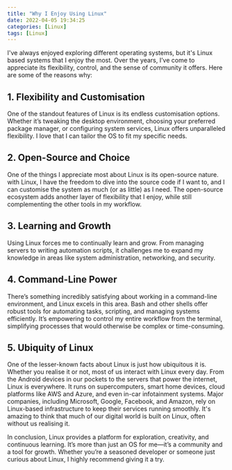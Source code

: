 ```yaml
---
title: "Why I Enjoy Using Linux"
date: 2022-04-05 19:34:25
categories: [Linux]
tags: [Linux]
---
```


I've always enjoyed exploring different operating systems, but it's Linux based systems that I enjoy the most. Over the years, I’ve come to appreciate its flexibility, control, and the sense of community it offers. Here are some of the reasons why:

## 1. Flexibility and Customisation

One of the standout features of Linux is its endless customisation options. Whether it’s tweaking the desktop environment, choosing your preferred package manager, or configuring system services, Linux offers unparalleled flexibility. I love that I can tailor the OS to fit my specific needs.

## 2. Open-Source and Choice

One of the things I appreciate most about Linux is its open-source nature. with Linux, I have the freedom to dive into the source code if I want to, and I can customise the system as much (or as little) as I need. The open-source ecosystem adds another layer of flexibility that I enjoy, while still complementing the other tools in my workflow.

## 3. Learning and Growth

Using Linux forces me to continually learn and grow. From managing servers to writing automation scripts, it challenges me to expand my knowledge in areas like system administration, networking, and security.

## 4. Command-Line Power

There’s something incredibly satisfying about working in a command-line environment, and Linux excels in this area. Bash and other shells offer robust tools for automating tasks, scripting, and managing systems efficiently. It’s empowering to control my entire workflow from the terminal, simplifying processes that would otherwise be complex or time-consuming.

## 5. Ubiquity of Linux

One of the lesser-known facts about Linux is just how ubiquitous it is. Whether you realise it or not, most of us interact with Linux every day. From the Android devices in our pockets to the servers that power the internet, Linux is everywhere. It runs on supercomputers, smart home devices, cloud platforms like AWS and Azure, and even in-car infotainment systems. Major companies, including Microsoft, Google, Facebook, and Amazon, rely on Linux-based infrastructure to keep their services running smoothly. It's amazing to think that much of our digital world is built on Linux, often without us realising it.


In conclusion, Linux provides a platform for exploration, creativity, and continuous learning. It’s more than just an OS for me—it’s a community and a tool for growth. Whether you’re a seasoned developer or someone just curious about Linux, I highly recommend giving it a try.